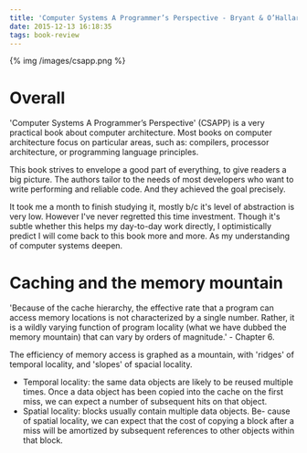 ```yaml
---
title: 'Computer Systems A Programmer’s Perspective - Bryant & O’Hallaron'
date: 2015-12-13 16:18:35
tags: book-review
---
```


{% img /images/csapp.png %}

Overall
===
'Computer Systems A Programmer’s Perspective' (CSAPP) is a very practical book about computer architecture. Most books on computer architecture focus on particular areas, such as: compilers, processor architecture, or programming language principles.

This book strives to envelope a good part of everything, to give readers a big picture. The authors tailor to the needs of most developers who want to write performing and reliable code. And they achieved the goal precisely.

It took me a month to finish studying it, mostly b/c it's level of abstraction is very low. However I've never regretted this time investment. Though it's subtle whether this helps my day-to-day work directly, I optimistically predict I will come back to this book more and more. As my understanding of computer systems deepen.

Caching and the memory mountain
===
'Because of the cache hierarchy, the effective rate that a program can access memory locations is not characterized by a single number. Rather, it is a wildly varying function of program locality (what we have dubbed the memory mountain) that can vary by orders of magnitude.' - Chapter 6. 

The efficiency of memory access is graphed as a mountain, with 'ridges' of temporal locality, and 'slopes' of spacial locality. 

- Temporal locality: the same data objects are likely to be reused multiple times. Once a data object has been copied into the cache on the first miss, we can expect a number of subsequent hits on that object. 
- Spatial locality: blocks usually contain multiple data objects. Be- cause of spatial locality, we can expect that the cost of copying a block after a miss will be amortized by subsequent references to other objects within that block.

